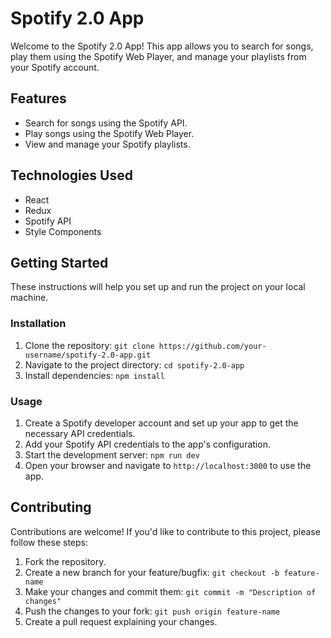 # Spotify 2.0 App

Welcome to the Spotify 2.0 App! This app allows you to search for songs, play them using the Spotify Web Player, and manage your playlists from your Spotify account.


## Features

- Search for songs using the Spotify API.
- Play songs using the Spotify Web Player.
- View and manage your Spotify playlists.

## Technologies Used

- React
- Redux
- Spotify API
- Style Components

## Getting Started

These instructions will help you set up and run the project on your local machine.

### Installation

1. Clone the repository: `git clone https://github.com/your-username/spotify-2.0-app.git`
2. Navigate to the project directory: `cd spotify-2.0-app`
3. Install dependencies: `npm install`

### Usage

1. Create a Spotify developer account and set up your app to get the necessary API credentials.
2. Add your Spotify API credentials to the app's configuration.
3. Start the development server: `npm run dev`
4. Open your browser and navigate to `http://localhost:3000` to use the app.

## Contributing

Contributions are welcome! If you'd like to contribute to this project, please follow these steps:

1. Fork the repository.
2. Create a new branch for your feature/bugfix: `git checkout -b feature-name`
3. Make your changes and commit them: `git commit -m "Description of changes"`
4. Push the changes to your fork: `git push origin feature-name`
5. Create a pull request explaining your changes.



